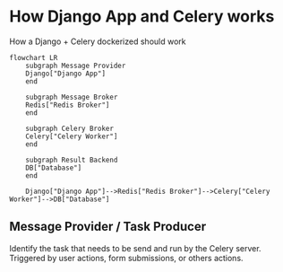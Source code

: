 # How Django App and Celery works
How a Django + Celery dockerized should work

```mermaid
flowchart LR
    subgraph Message Provider
    Django["Django App"]
    end

    subgraph Message Broker
    Redis["Redis Broker"]
    end

    subgraph Celery Broker
    Celery["Celery Worker"]
    end

    subgraph Result Backend
    DB["Database"]
    end

    Django["Django App"]-->Redis["Redis Broker"]-->Celery["Celery Worker"]-->DB["Database"]
```

## Message Provider / Task Producer
Identify the task that needs to be send and run by the Celery server. Triggered by user actions, form submissions, or others actions.



